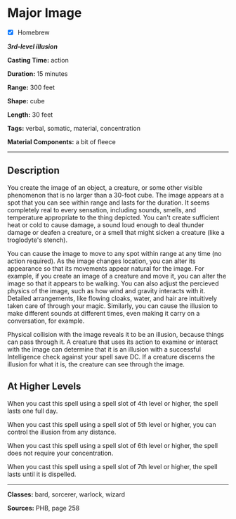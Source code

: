 # Major Image

- [x] Homebrew

***3rd-level illusion***

**Casting Time:** action

**Duration:** 15 minutes

**Range:** 300 feet

**Shape:** cube

**Length:** 30 feet

**Tags:** verbal, somatic, material, concentration

**Material Components:** a bit of fleece

---

## Description
You create the image of an object, a creature, or some other visible phenomenon that is no larger than a 30-foot cube.
The image appears at a spot that you can see within range and lasts for the duration.
It seems completely real to every sensation, including sounds, smells, and temperature appropriate to the thing depicted.
You can't create sufficient heat or cold to cause damage, a sound loud enough to deal thunder damage or deafen a creature, or a smell that might sicken a creature (like a troglodyte's stench).

You can cause the image to move to any spot within range at any time (no action required).
As the image changes location, you can alter its appearance so that its movements appear natural for the image.
For example, if you create an image of a creature and move it, you can alter the image so that it appears to be walking.
You can also adjust the percieved physics of the image, such as how wind and gravity interacts with it.
Detailed arrangements, like flowing cloaks, water, and hair are intuitively taken care of through your magic.
Similarly, you can cause the illusion to make different sounds at different times, even making it carry on a conversation, for example.

Physical collision with the image reveals it to be an illusion, because things can pass through it.
A creature that uses its action to examine or interact with the image can determine that it is an illusion with a successful Intelligence check against your spell save DC.
If a creature discerns the illusion for what it is, the creature can see through the image.

## At Higher Levels
When you cast this spell using a spell slot of 4th level or higher, the spell lasts one full day.

When you cast this spell using a spell slot of 5th level or higher, you can control the illusion from any distance.

When you cast this spell using a spell slot of 6th level or higher, the spell does not require your concentration.

When you cast this spell using a spell slot of 7th level or higher, the spell lasts until it is dispelled.

---

**Classes:** bard, sorcerer, warlock, wizard

**Sources:** PHB, page 258
